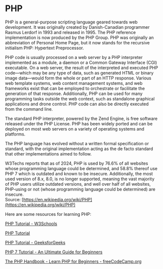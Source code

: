 
PHP
===


PHP is a general-purpose scripting language geared towards web development. It was originally created by Danish-Canadian programmer Rasmus Lerdorf in 1993 and released in 1995. The PHP reference implementation is now produced by the PHP Group. PHP was originally an abbreviation of Personal Home Page, but it now stands for the recursive initialism PHP: Hypertext Preprocessor.

PHP code is usually processed on a web server by a PHP interpreter implemented as a module, a daemon or a Common Gateway Interface (CGI) executable. On a web server, the result of the interpreted and executed PHP code—which may be any type of data, such as generated HTML or binary image data—would form the whole or part of an HTTP response. Various web template systems, web content management systems, and web frameworks exist that can be employed to orchestrate or facilitate the generation of that response. Additionally, PHP can be used for many programming tasks outside the web context, such as standalone graphical applications and drone control. PHP code can also be directly executed from the command line.

The standard PHP interpreter, powered by the Zend Engine, is free software released under the PHP License. PHP has been widely ported and can be deployed on most web servers on a variety of operating systems and platforms.

The PHP language has evolved without a written formal specification or standard, with the original implementation acting as the de facto standard that other implementations aimed to follow.

W3Techs reports that as of 2024, PHP is used by 76.6% of all websites whose programming language could be determined, and 58.8% thereof use PHP 7 which is outdated and known to be insecure. Additionally, the most used version of 8.x, 8.0, is no longer supported, meaning the vast majority of PHP users utilize outdated versions, and well over half of all websites, PHP-using or not (whose programming language could be determined) are insecure.  
Source: [https://en.wikipedia.org/wiki/PHP](https://en.wikipedia.org/wiki/PHP)

Here are some resources for learning PHP:

[PHP Tutorial - W3Schools](https://www.w3schools.com/php/)

[PHP Tutorial](https://www.phptutorial.net/)

[PHP Tutorial - GeeksforGeeks](https://www.geeksforgeeks.org/php-tutorial/)

[PHP 7 Tutorial - An Ultimate Guide for Beginners](https://www.tutorialrepublic.com/php-tutorial/)

[The PHP Handbook - Learn PHP for Beginners - freeCodeCamp.org](https://www.freecodecamp.org/news/the-php-handbook/)